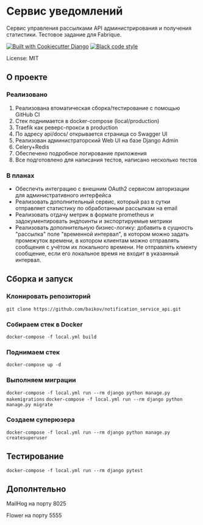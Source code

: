 # Сервис уведомлений

 Cервис управления рассылками API администрирования и получения статистики. Тестовое задание для Fabrique.

[![Built with Cookiecutter Django](https://img.shields.io/badge/built%20with-Cookiecutter%20Django-ff69b4.svg?logo=cookiecutter)](https://github.com/cookiecutter/cookiecutter-django/)
[![Black code style](https://img.shields.io/badge/code%20style-black-000000.svg)](https://github.com/ambv/black)

License: MIT

## О проекте

### Реализовано

1. Реализована втоматическая сборка/тестирование с помощью GitHub CI
2. Стек поднимается в docker-compose (local/production)
3. Traefik как реверс-прокси в production
4. По адресу api/docs/ открывается страница со Swagger UI
5. Реализован администраторский Web UI на базе Django Admin
6. Celery+Redis
7. Обеспечено подробное логирование приложения
8. Все подготовлено для написания тестов, написано несколько тестов

### В планах

- Обеспечть интеграцию с внешним OAuth2 сервисом авторизации для административного интерфейса
- Реализовать дополнительный сервис, который раз в сутки отправляет статистику по обработанным рассылкам на email
- Реализовать отдачу метрик в формате prometheus и задокументировать эндпоинты и экспортируемые метрики
- Реализовать дополнительную бизнес-логику: добавить в сущность "рассылка" поле "временной интервал", в котором можно задать промежуток времени, в котором клиентам можно отправлять сообщения с учётом их локального времени. Не отправлять клиенту сообщение, если его локальное время не входит в указанный интервал.

## Сборка и запуск

### Клонировать репозиторий

`git clone https://github.com/baikov/notification_service_api.git`

### Собираем стек в Docker

`docker-compose -f local.yml build`

### Поднимаем стек

`docker-compose up -d`

### Выполняем миграции

`docker-compose -f local.yml run --rm django python manage.py makemigrations`
`docker-compose -f local.yml run --rm django python manage.py migrate`

### Создаем суперюзера

`docker-compose -f local.yml run --rm django python manage.py createsuperuser`

## Тестирование

`docker-compose -f local.yml run --rm django pytest`

## Дополнтельно

MailHog на порту 8025

Flower на порту 5555

